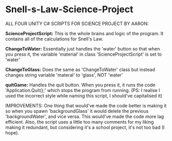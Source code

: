 # Snell-s-Law-Science-Project
ALL FOUR UNITY C# SCRIPTS FOR SCIENCE PROJECT BY AARON:

**ScienceProjectScript:** This is the whole brains and logic of the program. It contains all of the calculations for Snell's Law.

**ChangeToWater:** Essentially just handles the 'water' button so that when you press it, the variable 'material' in class 'ScienceProjectScript' is set to 'water'

**ChangeToGlass:** Does the same as 'ChangeToWater' class but instead changes string variable 'materal' to 'glass', NOT 'water'

**quitGame:** Handles the quit button. When you press it, it runs the code 'Application.Quit();' which stops the program from running. (PS: I realise I used the incorrect style while naming this script, I should've capitalised it)



IMPROVEMENTS: One thing that would've made the code better is making it so when you spawn 'backgroundGlass' it would delete the previous 'backgroundWater', and vice versa. This would've made the code more lag efficient. Also, the script uses a little too many comments for my liking making it redundant, but considering it's a school project, it's not too bad (I hope).
